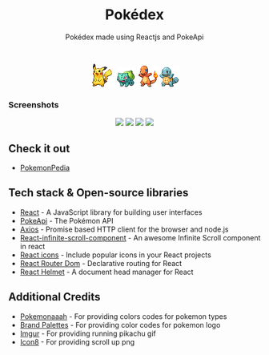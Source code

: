 <h1 align="center">Pokédex</h1>
<p align="center">  
Pokédex made using Reactjs and PokeApi
</p>
</br>
<p align="center">
<img src="https://raw.githubusercontent.com/PokeAPI/sprites/master/sprites/pokemon/versions/generation-v/black-white/animated/25.gif" />
<img src="https://raw.githubusercontent.com/PokeAPI/sprites/master/sprites/pokemon/versions/generation-v/black-white/animated/1.gif" />
<img src="https://raw.githubusercontent.com/PokeAPI/sprites/master/sprites/pokemon/versions/generation-v/black-white/animated/4.gif" />
<img src="https://raw.githubusercontent.com/PokeAPI/sprites/master/sprites/pokemon/versions/generation-v/black-white/animated/7.gif" />
</p>

### Screenshots
<p align="center">
  <img src="https://user-images.githubusercontent.com/52043419/119086981-f6abad80-ba23-11eb-8464-dc3b6fb4f1a6.png" width="700px"/>
  <img src="https://user-images.githubusercontent.com/52043419/119086984-f7dcda80-ba23-11eb-80c2-4e9a2d908069.png" width="700px"/>
  <img src="https://user-images.githubusercontent.com/52043419/119086985-f7dcda80-ba23-11eb-8545-ec36831746fb.png" width="700px"/>
  <img src="https://user-images.githubusercontent.com/52043419/119086974-f4495380-ba23-11eb-96b9-5a894eddacfd.png" width="700px"/> 
</p>

## Check it out
- [PokemonPedia](https://pokemonpedia.netlify.app/)

## Tech stack & Open-source libraries
- [React](https://github.com/facebook/react/) - A JavaScript library for building user interfaces
- [PokeApi](https://github.com/PokeAPI/pokeapi) - The Pokémon API
- [Axios](https://github.com/axios/axios) - Promise based HTTP client for the browser and node.js
- [React-infinite-scroll-component](https://github.com/ankeetmaini/react-infinite-scroll-component) - An awesome Infinite Scroll component in react
- [React icons](https://github.com/react-icons/react-icons) - Include popular icons in your React projects 
- [React Router Dom](https://github.com/ReactTraining/react-router) - Declarative routing for React
- [React Helmet](https://github.com/nfl/react-helmet) - A document head manager for React

## Additional Credits
- [Pokemonaaah](http://www.pokemonaaah.net/artsyfartsy/colordex/) - For providing colors codes for pokemon types
- [Brand Palettes](https://brandpalettes.com/pokemon-color-codes/) - For providing color codes for pokemon logo
- [Imgur](https://imgur.com/aMz1Qtu) - For providing running pikachu gif
- [Icon8](https://icons8.com/) - For providing scroll up png
